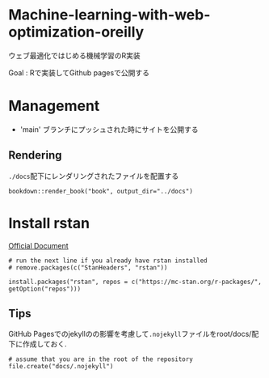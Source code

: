 # Machine-learning-with-web-optimization-oreilly
ウェブ最適化ではじめる機械学習のR実装

Goal : Rで実装してGithub pagesで公開する

# Management

- 'main' ブランチにプッシュされた時にサイトを公開する

## Rendering

`./docs`配下にレンダリングされたファイルを配置する

```{r}
bookdown::render_book("book", output_dir="../docs")
```

# Install rstan
[Official Document](https://github.com/stan-dev/rstan/wiki/RStan-Getting-Started)

```{r}
# run the next line if you already have rstan installed
# remove.packages(c("StanHeaders", "rstan"))

install.packages("rstan", repos = c("https://mc-stan.org/r-packages/", getOption("repos")))
```


## Tips

GitHub Pagesでのjekyllのの影響を考慮して`.nojekyll`ファイルをroot/docs/配下に作成しておく.

```{r}
# assume that you are in the root of the repository
file.create("docs/.nojekyll")
```
